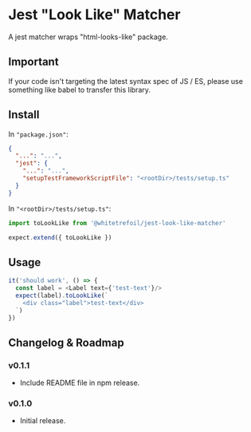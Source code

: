 Jest "Look Like" Matcher
=====================================================

A jest matcher wraps "html-looks-like" package.

Important
---------

If your code isn't targeting the latest syntax spec of JS / ES,
please use something like babel to transfer this library.

Install
-------

In `"package.json"`:

```json
{
  "...": "...",
  "jest": {
    "...": "...",
    "setupTestFrameworkScriptFile": "<rootDir>/tests/setup.ts"
  }
}
```

In `"<rootDir>/tests/setup.ts"`:

```typescript
import toLookLike from '@whitetrefoil/jest-look-like-matcher'

expect.extend({ toLookLike })
```

Usage
-----

```typescript jsx
it('should work', () => {
  const label = <Label text={'test-text'}/>
  expect(label).toLookLike(`
    <div class="label">test-text</div>
  `)
})
```

Changelog & Roadmap
-------------------

### v0.1.1

* Include README file in npm release.

### v0.1.0

* Initial release.
